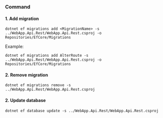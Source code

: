 ### Command
#### 1. Add migration
```
dotnet ef migrations add <MigrationName> -s ../WebApp.Api.Rest/WebApp.Api.Rest.csproj -o Repositories/EfCore/Migrations
```
Example:
```
dotnet ef migrations add AlterRoute -s ../WebApp.Api.Rest/WebApp.Api.Rest.csproj -o Repositories/EfCore/Migrations
```

#### 2. Remove migration
```
dotnet ef migrations remove -s ../WebApp.Api.Rest/WebApp.Api.Rest.csproj
```

#### 2. Update database
```
dotnet ef database update -s ../WebApp.Api.Rest/WebApp.Api.Rest.csproj
```
